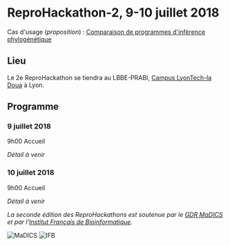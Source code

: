 # ReproHackathon-2, 9-10 juillet 2018

Cas d'usage (*proposition*) : [Comparaison de programmes d'inférence phylogénétique](hackathon_2.html)

## Lieu

Le 2e ReproHackathon se tiendra au LBBE-PRABI, [Campus LyonTech-la Doua](https://www.univ-lyon1.fr/campus/plan-des-campus/) à Lyon.

## Programme

### 9 juillet 2018

9h00 Accueil

*Détail à venir*

### 10 juillet 2018

9h00 Accueil

*Détail à venir*

*La seconde édition des ReproHackathons est soutenue par le [GDR MaDICS](https://www.madics.fr) et par l'[Institut Français de Bioinformatique](http://www.france-bioinformatique.fr).*

![MaDICS](https://ifb-elixirfr.github.io/ReproHackathon/logo-madics.png) ![IFB](https://ifb-elixirfr.github.io/ReproHackathon/logo-ifb.png)
